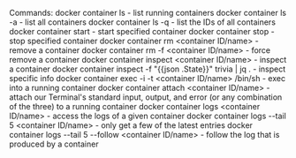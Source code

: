 Commands:
docker container ls                                         - list running containers
docker container ls -a                                      - list all containers
docker container ls -q                                      - list the IDs of all containers
docker container start <container name>                     - start specified container
docker container stop <container name>                      - stop specified container
docker container rm <container ID/name>                     - remove a container
docker container rm -f <container ID/name>                  - force remove a container
docker container inspect <container ID/name>                - inspect a container
docker container inspect -f "{{json .State}}" trivia | jq . - inspect specific info
docker container exec -i -t <container ID/name> /bin/sh     - exec into a running container
docker container attach <container ID/name>                 - attach our Terminal's standard input, output, and error (or any combination of the three) to a running container
docker container logs <container ID/name>                   - access the logs of a given container
docker container logs --tail 5 <container ID/name>          - only get a few of the latest entries
docker container logs --tail 5 --follow <container ID/name> - follow the log that is produced by a container